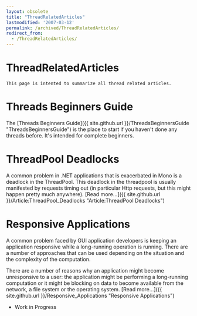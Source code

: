 ```yaml
---
layout: obsolete
title: "ThreadRelatedArticles"
lastmodified: '2007-03-12'
permalink: /archived/ThreadRelatedArticles/
redirect_from:
  - /ThreadRelatedArticles/
---
```


ThreadRelatedArticles
=====================

    This page is intented to summarize all thread related articles.

Threads Beginners Guide
=======================

The [Threads Beginners Guide]({{ site.github.url }}/ThreadsBeginnersGuide "ThreadsBeginnersGuide") is the place to start if you haven't done any threads before. It's intended for complete beginners.

ThreadPool Deadlocks
====================

A common problem in .NET applications that is exacerbated in Mono is a deadlock in the ThreadPool. This deadlock in the threadpool is usually manifested by requests timing out (in particular Http requests, but this might happen pretty much anywhere). [Read more...]({{ site.github.url }}/Article:ThreadPool_Deadlocks "Article:ThreadPool Deadlocks")

Responsive Applications
=======================

A common problem faced by GUI application developers is keeping an application responsive while a long-running operation is running. There are a number of approaches that can be used depending on the situation and the complexity of the computation.

There are a number of reasons why an application might become unresponsive to a user: the application might be performing a long-running computation or it might be blocking on data to become available from the network, a file system or the operating system. [Read more...]({{ site.github.url }}/Responsive_Applications "Responsive Applications")

-   Work in Progress


